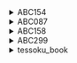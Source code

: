 <script>
MathJax = { chtml: { displayAlign: "left", }
};
</script>
<script type="text/javascript" async src="https://cdnjs.cloudflare.com/ajax/libs/mathjax/2.7.7/MathJax.js?config=TeX-MML-AM_CHTML">
</script>
<script type="text/x-mathjax-config">
 MathJax.Hub.Config({
 tex2jax: {
 inlineMath: [['$', '$'] ],
 displayMath: [ ['$$','$$'], ["\\[","\\]"] ]
 }
 });
</script>

<details>

<summary>ABC154</summary>

## A, B, C

omit.

## D

累積和を用いる。
数列 $a_i$ の $l<=i<=r$ 区間における和は

$$
\begin{align}
& s_j = \Sigma_{i=0}^j a_i
\end{align}
$$

を満たす部分和 $s$ を用いて $s_r - s_l$ で簡単に表現できる

</details>

<details>

<summary>ABC087</summary>

## B

動的計画法ではなく、シンプルにfor文を回す。
文字列を使ったり、ループ数が多くなるなら検討しなければならないが、今回は時間的にかなり余裕があるのでごり押しで全く問題ない。

</details>

<details>

<summary>ABC158</summary>

## A, B, C

omit.

## D

文字列の結合はコストが高く、今回の場合はqueryごとに結合しているとTLEとなるので、両側からデータを出し入れできるdequeを使用する。
リストではpopやinsertでO(N)のコストが必要となるが、dequeではそれら（append, leftappend, pop, popleft）がすべてO(1)で実行できる。
（両端以外のデータアクセスはリストが有利）

</details>

<details>

<summary>ABC299</summary>

## A, B

omit.

## C

'o'のみで構成される文字列の前後いずれかに'-'があればそれらはダンゴ文字列となる。
このような場合は横着せずに、'o'のみで構成される文字列の前に'-'がある場合と後にある場合を**別で考えれば**、同じ動作の繰り返して簡単に記述できる。

- 文字列Sの反転

```py
 S = S[::-1]
```

## D

omit.

</details>

<details>

<summary>tessoku_book</summary>

## A07

累積和の応用。
逐次的に処理しようとすると2重ループとなり計算量がO(ND)になってしまい、TLEとなる。
そこで、各日の出席者を毎回計算して更新するのではなく、前日との出席者数の差分を記録するようにすれば、ループを統一することができ、計算量はO(N)となる。

## A18

動的計画法を利用する。

A = [2, 3] の場合

||0|1|2|3|4|5|6|7|8|9|...|
|-----|-|-|-|-|-|-|-|-|-|-|-|
|dp[0][j]|1|0|0|0|0|0|0|0|0|0|...|
|dp[1][j]|1|0|1|0|1|0|1|0|1|0|...|
|dp[2][j]|1|0|0|1|0|1|1|0|0|1|...|

$$
\left\{
  \begin{align}
    &\begin{split}
      dp[i][j] &= 1 \quad (if \quad dp[i-1][j] = 1 \quad or \quad dp[i-1][j-A[i]])\\
      &=0
    \end{split}\\
  \end{align}
\right.
$$

以上のようにdp表を用意して、dp[N][S]（目的の値）が1が否かを判定すればよい。


</details>
